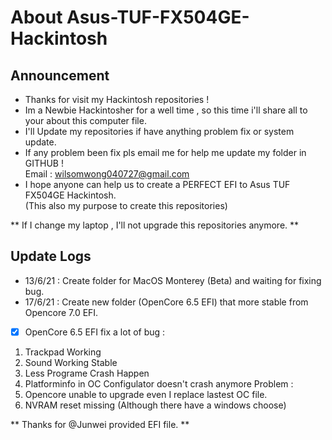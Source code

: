 # About Asus-TUF-FX504GE-Hackintosh 
## Announcement
- Thanks for visit my Hackintosh repositories !
- Im a Newbie Hackintosher for a well time , so this time i'll share all to your about this computer file.
- I'll Update my repositories if have anything problem fix or system update.
- If any problem been fix pls email me for help me update my folder in GITHUB !                           
  Email : wilsomwong040727@gmail.com
- I hope anyone can help us to create a PERFECT EFI to Asus TUF FX504GE Hackintosh.                           
  (This also my purpose to create this repositories)

** If I change my laptop , I'll not upgrade this repositories anymore. **

## Update Logs
- 13/6/21 : Create folder for MacOS Monterey (Beta) and waiting for fixing bug.
- 17/6/21 : Create new folder (OpenCore 6.5 EFI) that more stable from Opencore 7.0 EFI.
-[x] OpenCore 6.5 EFI fix a lot of bug :
1. Trackpad Working 
2. Sound Working Stable
3. Less Programe Crash Happen
4. Platforminfo in OC Configulator doesn't crash anymore
Problem :
1. Opencore unable to upgrade even I replace lastest OC file.
2. NVRAM reset missing (Although there have a windows choose)

** Thanks for @Junwei provided EFI file. **

